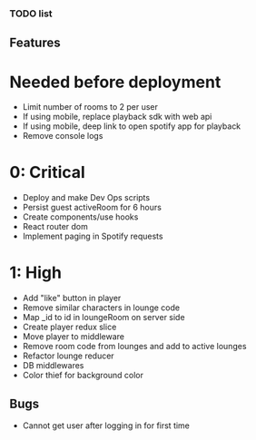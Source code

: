### TODO list

## Features
# Needed before deployment
- Limit number of rooms to 2 per user
- If using mobile, replace playback sdk with web api
- If using mobile, deep link to open spotify app for playback
- Remove console logs

# 0: Critical
- Deploy and make Dev Ops scripts
- Persist guest activeRoom for 6 hours
- Create components/use hooks
- React router dom
- Implement paging in Spotify requests

# 1: High
- Add "like" button in player
- Remove similar characters in lounge code
- Map _id to id in loungeRoom on server side
- Create player redux slice
- Move player to middleware
- Remove room code from lounges and add to active lounges
- Refactor lounge reducer
- DB middlewares
- Color thief for background color

## Bugs
- Cannot get user after logging in for first time
